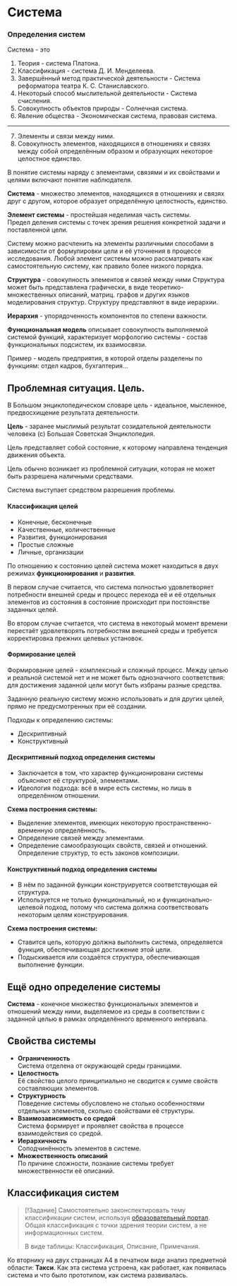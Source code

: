 # Система

### Определения систем

Система - это
1. Теория - система Платона.
2. Классификация - система Д. И. Менделеева.
3. Завершённый метод практической деятельности - Система реформатора театра К. С. Станиславского.
4. Некоторый способ мыслительной деятельности - Система счисления.
5. Совокупность объектов природы - Солнечная система.
6. Явление общества - Экономическая система, правовая система.
---
7. Элементы и связи между ними.
8. Совокупность элементов, находящихся в отношениях и связях между собой определённым образом и образующих некоторое целостное единство.

В понятие системы наряду с элементами, связями и их свойствами и целями включают понятие наблюдателя.

**Система** - множество элементов, находящихся в отношениях и связях друг с другом, которое образует определённую целостность, единство.

**Элемент системы** - простейшая неделимая часть системы.  
Предел деления системы с точек зрения решения конкретной задачи и поставленной цели.

Систему можно расчленить на элементы различными способами в зависимости от формулировки цели и её уточнения в процессе исследования. Любой элемент системы можно рассматривать как самостоятельную систему, как правило более низкого порядка.

**Структура** - совокупность элементов и связей между ними  Структура может быть представлена графически, в виде теоретико-множественных описаний, матриц. графов и других языков моделирования структур. Структуру представляют в виде иерархии.

**Иерархия** - упорядоченность компонентов по степени важности.

**Функциональная модель** описывает совокупность выполняемой системой функций, характеризует морфологию системы - состав функциональных подсистем, их взаимосвязи.

Пример - модель предприятия, в которой отделы разделены по функциям: отдел кадров, бухгалтерия...


## Проблемная ситуация. Цель.

В Большом энциклопедическом словаре цель - идеальное, мысленное, предвосхищение результата деятельности.

**Цель** - заранее мыслимый результат созидательной деятельности человека (с) Большая Советская Энциклопедия.

Цель представляет собой состояние, к которому направлена тенденция движения объекта.

Цель обычно возникает из проблемной ситуации, которая не может быть разрешена наличными средствами.

Система выступает средством разрешения проблемы.

#### Классификация целей

- Конечные, бесконечные
- Качественные, количественные
- Развития, функционирования
- Простые сложные
- Личные, организации

По отношению к состоянию целей система может находиться в двух режимах **функционирования** и **развития**.

В первом случае считается, что система полностью удовлетворяет потребности внешней среды и процесс перехода её и её отдельных элементов из состояния в состояние происходит при постоянстве заданных целей.

Во втором случае считается, что система в некоторый момент времени перестаёт удовлетворять потребностям внешней среды и требуется корректировка прежних целевых установок.

#### Формирование целей

Формирование целей - комплексный и сложный процесс. Между целью и реальной системой нет и не может быть однозначного соответствия: для достижения заданной цели могут быть избраны разные средства.

Заданную реальную систему можно использовать и для других целей, прямо не предусмотренных при её создании.

Подходы к определению системы:
- Дескриптивный
- Конструктивный
#### Дескриптивный подход определения системы

- Заключается в том, что характер функционировани системы объясняют её структурой, элементами.
- Идеология подхода: всё в мире есть системы, но лишь в определённом отношении.

**Схема построения системы:**
- Выделение элементов, имеющих некоторую пространственно-временную определённость.
- Определение связей между элементами.
- Определение самообразующих свойств, связей и отношений. Определение структур, то есть законов композиции.

#### Конструктивный подход определения системы

- В нём по заданной функции конструируется соответствующая ей структура.
- Используется не только функциональный, но и функционально-целевой подход, потому что система должна соответствовать некоторым целям конструирования.

**Схема построения системы:**
- Ставится цель, которую должна выполнить система, определяется функция, обеспечивающая достижение этой цели.
- Подыскивается или создаётся структура, обеспечивающая выполнение функции.


## Ещё одно определение системы

**Система** - конечное множество функциональных элементов и отношений между ними, выделяемое из среды в соответствии с заданной целью в рамках определённого временного интервала.

## Свойства системы

- **Ограниченность**  
	  Система отделена от окружающей среды границами.
- **Целостность**  
	  Её свойство целого принципиально не сводится к сумме свойств составляющих элементов.
- **Структурность**  
	  Поведение системы обусловлено не столько особенностями отдельных элементов, сколько свойствами её структуры.
- **Взаимозависимость со средой**  
	  Система формирует и проявляет свойства в процессе взаимодействия со средой.
- **Иерархичность**  
	  Соподчинённость элементов в системе.
- **Множественность описаний**  
	  По причине сложности, познание системы требует множественности её описаний.


## Классификация систем

> [!Задание]
> Самостоятельно законспектировать тему классификации систем, используя [образовательный портал](https://edu.chsu.ru). Общая классификация с точки здрения теории систем, а не информационных систем.
> 
> В виде таблицы: Классификация, Описание, Примечания.




Ко вторнику на двух страницах А4 в печатном виде анализ предметной области: **Такси**. Как эта система устроена, как работает, как появилась система и что было прототипом, как система развивалась.
